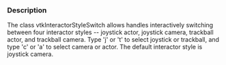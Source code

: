 ### Description
The class vtkInteractorStyleSwitch allows handles interactively switching between four interactor styles -- joystick actor, joystick camera, trackball actor, and trackball camera. Type 'j' or 't' to select joystick or trackball, and type 'c' or 'a' to select camera or actor. The default interactor style is joystick camera.
